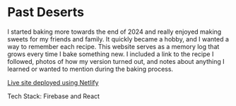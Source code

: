 # Past Deserts

I started baking more towards the end of 2024 and really enjoyed making sweets for my friends and family. It quickly became a hobby, and I wanted a way to remember each recipe. This website serves as a memory log that grows every time I bake something new. I included a link to the recipe I followed, photos of how my version turned out, and notes about anything I learned or wanted to mention during the baking process.

[Live site deployed using Netlify](https://past-deserts.netlify.app/)

Tech Stack: Firebase and React
